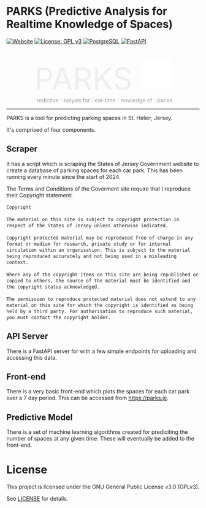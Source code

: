 # PARKS (Predictive Analysis for Realtime Knowledge of Spaces)


[![Website](https://img.shields.io/badge/site-parks.je-greeb)](https://parks.je)
[![License: GPL v3](https://img.shields.io/badge/License-GPLv3-red.svg)](https://www.gnu.org/licenses/gpl-3.0)
[![PostgreSQL](https://img.shields.io/badge/PostgreSQL-316192?logo=postgresql&logoColor=white)](https://www.postgresql.org/)
[![FastAPI](https://img.shields.io/badge/FastAPI-009688?logo=fastapi&logoColor=white)](https://fastapi.tiangolo.com/)

<style>
html {
    height: 100%;
    font-family: "Anta", sans-serif;
    font-weight: 400;
    font-style: normal;
}
.title {
    font-size: 80px;
    color: #eeeeee;
    text-align: center;;
    vertical-align: middle;
    width: 100%;
}

.title img {
    padding-top: 24px;
    height: 80px;
}

.subtitle {
    color: #999999;
    text-align: center;
    width: 100%;
}

.subtitle span {
    color: #eeeeee;
}
</style>
<div class="title">
    PARKS
    <img src="icon.png" />
</div>
<div class="subtitle">
    <span>P</span>redictive
    <span>A</span>nalysis for
    <span>R</span>eal-time
    <span>K</span>nowledge of
    <span>S</span>paces
</div>


---

PARKS is a tool for predicting parking spaces in St. Helier, Jersey.

It's comprised of four components.

## Scraper

It has a script which is scraping the States of Jersey Government website to create a database of parking spaces for each car park. This has been running every minute since the start of 2024.

The Terms and Conditions of the Goverment site require that I reproduce their Copyright statement:

```
Copyright

The material on this site is subject to copyright protection in respect of the States of Jersey unless otherwise indicated.

Copyright protected material may be reproduced free of charge in any format or medium for research, private study or for internal circulation within an organisation. This is subject to the material being reproduced accurately and not being used in a misleading context.

Where any of the copyright items on this site are being republished or copied to others, the source of the material must be identified and the copyright status acknowledged.

The permission to reproduce protected material does not extend to any material on this site for which the copyright is identified as being held by a third party. For authorisation to reproduce such material, you must contact the copyright holder.
```

## API Server

There is a FastAPI server for with a few simple endpoints for uploading and accessing this data.

## Front-end

There is a very basic front-end which plots the spaces for each car park over a 7 day period. This can be accessed from https://parks.je.

## Predictive Model

There is a set of machine learning algorithms created for prediciting the number of spaces at any given time. These will eventually be added to the front-end.


# License

This project is licensed under the GNU General Public License v3.0 (GPLv3).

See [LICENSE](LICENSE) for details.